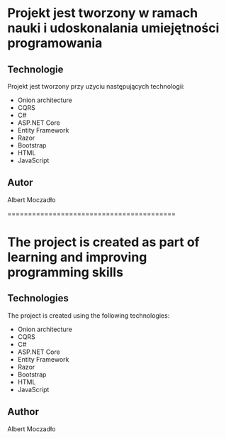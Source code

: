 # Projekt jest tworzony w ramach nauki i udoskonalania umiejętności programowania

## Technologie

Projekt jest tworzony przy użyciu następujących technologii:

- Onion architecture
- CQRS
- C#
- ASP.NET Core
- Entity Framework
- Razor
- Bootstrap
- HTML
- JavaScript

## Autor

 Albert Moczadło
 
 =========================================
 
 # The project is created as part of learning and improving programming skills

## Technologies

The project is created using the following technologies:

- Onion architecture
- CQRS
- C#
- ASP.NET Core
- Entity Framework
- Razor
- Bootstrap
- HTML
- JavaScript

## Author

 Albert Moczadło

